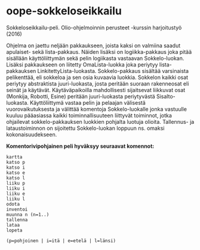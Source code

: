 # oope-sokkeloseikkailu
Sokkeloseikkailu-peli. Olio-ohjelmoinnin perusteet -kurssin harjoitustyö (2016)

Ohjelma on jaettu neljään pakkaukseen, joista kaksi on valmiina saadut apulaiset- sekä lista-pakkaus. Näiden lisäksi on logiikka-pakkaus joka pitää sisällään käyttöliittymän sekä pelin logiikasta vastaavan Sokkelo-luokan. Lisäksi pakkaukseen on liitetty OmaLista-luokka joka periytyy lista-pakkauksen LinkitettyLista-luokasta. Sokkelo-pakkaus sisältää varsinaista pelikenttää, eli sokkeloa ja sen osia kuvaavia luokkia. Sokkelon kaikki osat periytyy abstraktista juuri-luokasta, josta peritään suoraan rakenneosat eli seinät ja käytävät. Käytäväpaikoilla mahdollisesti sijaitsevat liikkuvat osat (Monkija, Robotti, Esine) peritään juuri-luokasta periytyvästä Sisalto-luokasta. Käyttöliittymä vastaa pelin ja pelaajan välisestä vuorovaikutuksesta ja välittää komentoja Sokkelo-luokalle jonka vastuulle kuuluu pääasiassa kaikki toiminnallisuuteen liittyvät toiminnot, jotka ohjailevat sokkelo-pakkauksen luokkien pohjalta luotuja olioita. Tallennus- ja lataustoiminnon on sijoitettu Sokkelo-luokan loppuun ns. omaksi kokonaisuudekseen. 

**Komentorivipohjainen peli hyväksyy seuraavat komennot:**
```
kartta
katso p
katso i
katso e
katso l
liiku p
liiku i
liiku e
liiku l
odota
inventoi
muunna n (n=1..)
tallenna
lataa
lopeta

(p=pohjoinen | i=itä | e=etelä | l=länsi)
```
